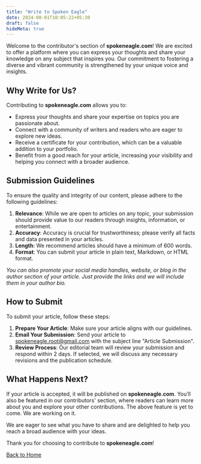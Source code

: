 ```yaml
---
title: "Write to Spoken Eagle"
date: 2024-08-01T10:05:22+05:30
draft: false
hideMeta: true
---
```



Welcome to the contributor's section of **spokeneagle.com**! We are excited to offer a platform where you can express your thoughts and share your knowledge on any subject that inspires you. Our commitment to fostering a diverse and vibrant community is strengthened by your unique voice and insights.

## Why Write for Us?

Contributing to **spokeneagle.com** allows you to:

[//]: # (- Engage with a wide audience that values diverse perspectives.)
- Express your thoughts and share your expertise on topics you are passionate about.
- Connect with a community of writers and readers who are eager to explore new ideas.
- Receive a certificate for your contribution, which can be a valuable addition to your portfolio.
- Benefit from a good reach for your article, increasing your visibility and helping you connect with a broader audience.

## Submission Guidelines

To ensure the quality and integrity of our content, please adhere to the following guidelines:

1. **Relevance**: While we are open to articles on any topic, your submission should provide value to our readers through insights, information, or entertainment.
2. **Accuracy**: Accuracy is crucial for trustworthiness; please verify all facts and data presented in your articles.
3. **Length**: We recommend articles should have a minimum of 600 words.
4. **Format**: You can submit your article in plain text, Markdown, or HTML format.

_You can also promote your social media handles, website, or blog in the author section of your article. Just provide the links and we will include them in your author bio._

## How to Submit

To submit your article, follow these steps:

1. **Prepare Your Article**: Make sure your article aligns with our guidelines.
2. **Email Your Submission**: Send your article to [spokeneagle.root@gmail.com](mailto:spokeneagle.root@gmail.com) with the subject line "Article Submission".
3. **Review Process**: Our editorial team will review your submission and respond within 2 days. If selected, we will discuss any necessary revisions and the publication schedule.

## What Happens Next?

If your article is accepted, it will be published on **spokeneagle.com**. You’ll also be featured in our contributors' section, where readers can learn more about you and explore your other contributions.
The above feature is yet to come. We are working on it.

We are eager to see what you have to share and are delighted to help you reach a broad audience with your ideas.

Thank you for choosing to contribute to **spokeneagle.com**!

[Back to Home](/)
